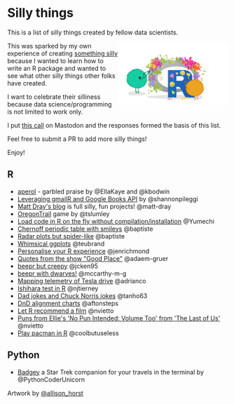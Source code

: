 # Silly things 

This is a list of silly things created by fellow data scientists.

<img src="community.png" width="50%" align="right">

This was sparked by my own experience of creating [something silly](https://github.com/fontikar/ohwhaley) because I wanted to learn 
how to write an R package and wanted to see what other silly things other folks have created.

I want to celebrate their silliness because data science/programming is not limited to work only.

I put [this call](https://fosstodon.org/@fontikar/113240067568472286) on Mastodon and the responses formed the basis of this list.

Feel free to submit a PR to add more silly things! 

Enjoy!

## R
- [aperol](https://github.com/EllaKaye/aperol) - garbled praise by @EllaKaye and @kbodwin
- [Leveraging gmailR and Google Books API](https://www.pipinghotdata.com/posts/2021-01-11-from-gmailr-to-the-google-books-api/) by @shannonpileggi
- [Matt Dray's blog](https://rostrum.blog/) is full silly, fun projects! @matt-dray
- [OregonTrail](https://github.com/tslumley/OregonTrail) game by @tslumley
- [Load code in R on the fly without compilation/installation](https://yumechi.jp/en/blog/2024/dynamically-load-assembler-code-in-r/) @Yumechi
- [Chernoff periodic table with smileys](https://gist.github.com/baptiste/d4abfa8a6c095d659f8879af5ad9531b) @baptiste
- [Radar plots but spider-like](https://gist.github.com/baptiste/b5ecd606afc51b0a0e77edc6e3e5b531) @baptiste
- [Whimsical ggplots](https://teunbrand.github.io/elementalist/) @teubrand
- [Personalise your R experience](https://jennyrichmond.netlify.app/blog/customise-your-r-experience/) @jenrichmond
- [Quotes from the show "Good Place"](https://github.com/adam-gruer/goodshirt) @adaem-gruer
- [beepr but creepy](https://github.com/jcken95/creepr) @jcken95
- [beepr with dwarves!](https://mccarthy-m-g.github.io/rockandstone/) @mccarthy-m-g
- [Mapping telemetry of Tesla drive](https://github.com/adrianco/rs-tesla-telemetry) @adrianco
- [Ishihara test in R](https://github.com/njtierney/ishihara) @njtierney
- [Dad jokes and Chuck Norris jokes](https://github.com/tanho63/joker) @tanho63
- [DnD alignment charts](https://github.com/aftonsteps/ggalignment) @aftonsteps
- [Let R recommend a film](https://github.com/nvietto/movienight) @nvietto
- [Puns from Ellie's 'No Pun Intended: Volume Too' from 'The Last of Us'](https://github.com/nvietto/nopunintended) @nvietto
- [Play pacman in R](https://github.com/coolbutuseless/pacman
) @coolbutuseless

## Python
- [Badgey](https://github.com/PythonCoderUnicorn/badgey) a Star Trek companion for your travels in the terminal by @PythonCoderUnicorn

Artwork by [@allison_horst](https://allisonhorst.com/allison-horst)
